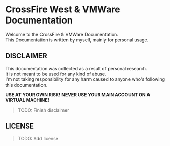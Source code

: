 # CrossFire West & VMWare Documentation

Welcome to the CrossFire & VMWare Documentation.  
This Documentation is written by myself, mainly for personal usage.  

## DISCLAIMER

This documentation was collected as a result of personal research.  
It is not meant to be used for any kind of abuse.  
I'm not taking responsibility for any harm caused to anyone who's following this documentation.  

**USE AT YOUR OWN RISK! NEVER USE YOUR MAIN ACCOUNT ON A VIRTUAL MACHINE!**

> TODO: Finish disclaimer

## LICENSE

> TODO: Add license